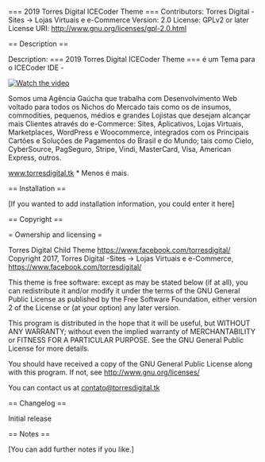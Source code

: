 === 2019 Torres Digital ICECoder Theme ===
Contributors: Torres Digital -Sites → Lojas Virtuais e e-Commerce
Version: 2.0
License: GPLv2 or later
License URI: http://www.gnu.org/licenses/gpl-2.0.html

== Description ==

Description: === 2019 Torres Digital ICECoder Theme === é um Tema para o ICECoder IDE - 

[![Watch the video](http://www.torresdigital.tk/ide/icecoder.png)](https://www.facebook.com/torresdigital/videos/359915814721048/)


 Somos uma Agência Gaúcha que trabalha com Desenvolvimento Web voltado para todos os Nichos do Mercado tais como os de insumos, commodities, pequenos, médios e grandes Lojistas que desejam alcançar mais Clientes através do e-Commerce: Sites, Aplicativos, Lojas Virtuais, Marketplaces, WordPress e Woocommerce, integrados com os Principais Cartões e Soluções de Pagamentos do Brasil e do Mundo; tais como Cielo, CyberSource, PagSeguro, Stripe, Vindi, MasterCard, Visa, American Express, outros.

www.torresdigital.tk * Menos é mais.

== Installation ==

[If you wanted to add installation information, you could enter it here]

== Copyright ==

= Ownership and licensing =

Torres Digital Child Theme https://www.facebook.com/torresdigital/
Copyright 2017, Torres Digital -Sites → Lojas Virtuais e e-Commerce, https://www.facebook.com/torresdigital/

This theme is free software: except as may be stated below (if at all), you can redistribute it and/or modify it under the terms of the GNU General Public License as published by the Free Software Foundation, either version 2 of the License or (at your option) any later version.

This program is distributed in the hope that it will be useful, but WITHOUT ANY WARRANTY; without even the implied warranty of MERCHANTABILITY or FITNESS FOR A PARTICULAR PURPOSE. See the GNU General Public License for more details.

You should have received a copy of the GNU General Public License along with this program. If not, see http://www.gnu.org/licenses/

You can contact us at contato@torresdigital.tk



== Changelog ==

Initial release

== Notes ==

[You can add further notes if you like.]